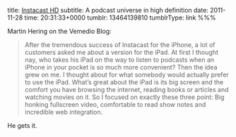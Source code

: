 title: [Instacast HD](http://vemedio.com/blog/posts/instacast-hd-a-podcast-universe-in-high-definition)
subtitle: A podcast universe in high definition
date: 2011-11-28
time: 20:31:33+0000
tumblr: 13464139810
tumblrType: link
%%%

Martin Hering on the Vemedio Blog:

> After the tremendous success of Instacast for the iPhone, a lot of customers asked me about a version for the iPad. At first I thought nay, who takes his iPad on the way to listen to podcasts when an iPhone in your pocket is so much more convenient? Then the idea grew on me. I thought about for what somebody would actually prefer to use the iPad. What’s great about the iPad is its big screen and the comfort you have browsing the internet, reading books or articles and watching movies on it. So I focused on exactly these three point: Big honking fullscreen video, comfortable to read show notes and incredible web integration.

He gets it.
